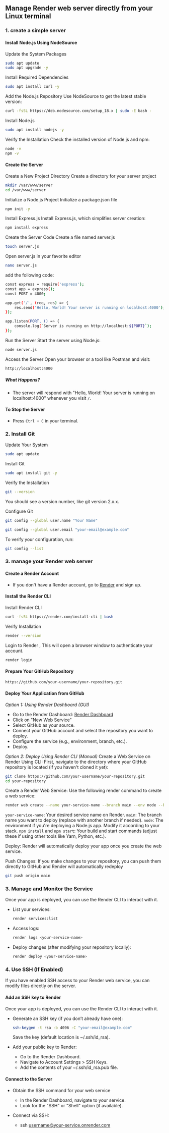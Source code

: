 ##  Manage  Render web server directly from your Linux terminal

### 1. create a simple server
####  Install Node.js Using NodeSource

Update the System Packages
```bash
sudo apt update
sudo apt upgrade -y
```

Install Required Dependencies

```bash
sudo apt install curl -y
```

Add the Node.js Repository Use NodeSource to get the latest stable version:

```bash
curl -fsSL https://deb.nodesource.com/setup_18.x | sudo -E bash -
```
Install Node.js
```bash
sudo apt install nodejs -y
```

Verify the Installation Check the installed version of Node.js and npm:
```bash
node -v
npm -v
```

#### Create the Server

Create a New Project Directory Create a directory for your server project
```bash
mkdir /var/www/server
cd /var/www/server
```
Initialize a Node.js Project Initialize a package.json file
```bash
npm init -y
```
Install Express.js Install Express.js, which simplifies server creation:
```bash
npm install express
```
Create the Server Code Create a file named server.js
```bash
touch server.js
```
Open server.js in your favorite editor

```bash
nano server.js
```
add the following code:
```bash
const express = require('express');
const app = express();
const PORT = 4000;

app.get('/', (req, res) => {
    res.send('Hello, World! Your server is running on localhost:4000');
});

app.listen(PORT, () => {
    console.log(`Server is running on http://localhost:${PORT}`);
});

```
Run the Server Start the server using Node.js:
```bash
node server.js
```
Access the Server Open your browser or a tool like Postman and visit:
```bash
http://localhost:4000
```
##### What Happens?
 - The server will respond with "Hello, World! Your server is running on localhost:4000" whenever you visit `/`.

#### To Stop the Server
- Press `Ctrl + C` in your terminal.

### 2. Install Git
Update Your System
```bash
sudo apt update
```
Install Git
```bash
sudo apt install git -y
```
Verify the Installation
```bash
git --version
```
You should see a version number, like git version 2.x.x.

Configure Git
```bash
git config --global user.name "Your Name"
```
```bash
git config --global user.email "your-email@example.com"
```
To verify your configuration, run:
```bash
git config --list
```


### 3. manage your Render web server
 #### Create a Render Account
 - If you don't have a Render account, go to [Render]([https://render.com/])  and sign up.

#### Install the Render CLI 
Install Render CLI
```bash
curl -fsSL https://render.com/install-cli | bash
```
Verify Installation
```bash
render --version
```
Login to Render , This will open a browser window to authenticate your account.
```bash
render login
```
#### Prepare Your GitHub Repository
```bash
https://github.com/your-username/your-repository.git
```
#### Deploy Your Application from GitHub
*Option 1: Using Render Dashboard (GUI)*
 - Go to the Render Dashboard: [Render Dashboard]([https://dashboard.render.com/])
 - Click on "New Web Service"
 - Select GitHub as your source.
 - Connect your GitHub account and select the repository you want to deploy.
 - Configure the service (e.g., environment, branch, etc.).
 - Deploy.

*Option 2: Deploy Using Render CLI (Manual)*
Create a Web Service on Render Using CLI: First, navigate to the directory where your GitHub repository is located (if you haven't cloned it yet):
```bash
git clone https://github.com/your-username/your-repository.git
cd your-repository
```
Create a Render Web Service: Use the following render command to create a web service:
```bash
render web create --name your-service-name --branch main --env node --build-command "npm install" --start-command "npm start" --repo https://github.com/your-username/your-repository.git
```
 `your-service-name`: Your desired service name on Render.
 `main`: The branch name you want to deploy (replace with another branch if needed).
 `node`: The environment if you're deploying a Node.js app. Modify it according to your stack.
 `npm install` and `npm start`: Your build and start commands (adjust these if using other tools like Yarn, Python, etc.).

 Deploy: Render will automatically deploy your app once you create the web service.

 Push Changes: If you make changes to your repository, you can push them directly to GitHub and Render will automatically redeploy
 ```bash
git push origin main
```

### 3. Manage and Monitor the Service
  Once your app is deployed, you can use the Render CLI to interact with it.
  - List your services:
      ```bash
      render services:list
      ```
  - Access logs:
      ```bash
      render logs <your-service-name>
      ```
  - Deploy changes (after modifying your repository locally):
      ```bash
      render deploy <your-service-name>
      ```

### 4. Use SSH (If Enabled)
If you have enabled SSH access to your Render web service, you can modify files directly on the server.
#### Add an SSH key to Render 
Once your app is deployed, you can use the Render CLI to interact with it.
  - Generate an SSH key (if you don’t already have one):
      ```bash
      ssh-keygen -t rsa -b 4096 -C "your-email@example.com"
      ```
      Save the key (default location is ~/.ssh/id_rsa).
    
  - Add your public key to Render:
     - Go to the Render Dashboard.
     - Navigate to Account Settings > SSH Keys.
     - Add the contents of your ~/.ssh/id_rsa.pub file.
#### Connect to the Server
  - Obtain the SSH command for your web service
     - In the Render Dashboard, navigate to your service.
     - Look for the "SSH" or "Shell" option (if available).
    
  - Connect via SSH:
     - ssh username@your-service.onrender.com



 
 






